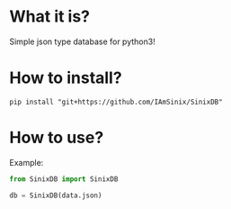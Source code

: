 # What it is?
Simple json type database for python3!

# How to install?
```
pip install "git+https://github.com/IAmSinix/SinixDB"
```

# How to use?
Example:
```python
from SinixDB import SinixDB

db = SinixDB(data.json)
```

